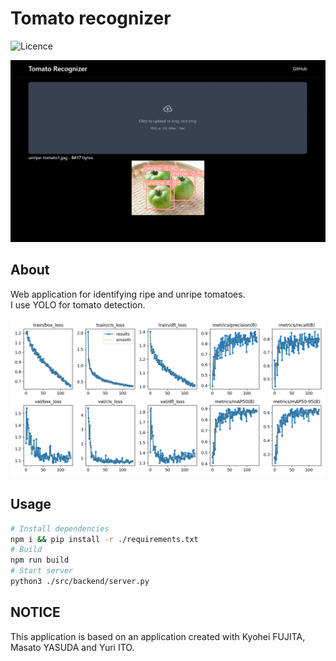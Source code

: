 # Tomato recognizer

![Licence](https://img.shields.io/github/license/rmuraix/tomato-recognizer)

![app image](./docs/img/tomato-app.png)

## About

Web application for identifying ripe and unripe tomatoes.  
I use YOLO for tomato detection.

![](./docs/img/results.png)

## Usage

```bash
# Install dependencies
npm i && pip install -r ./requirements.txt
# Build
npm run build
# Start server
python3 ./src/backend/server.py
```

## NOTICE

This application is based on an application created with Kyohei FUJITA, Masato YASUDA and Yuri ITO.
